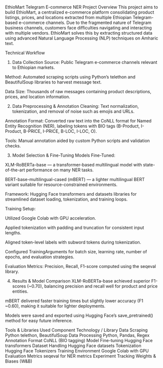 EthioMart Telegram E-commerce NER Project
Overview
This project aims to build EthioMart, a centralized e-commerce platform consolidating product listings, prices, and locations extracted from multiple Ethiopian Telegram-based e-commerce channels. Due to the fragmented nature of Telegram business channels, customers face difficulties navigating and interacting with multiple vendors. EthioMart solves this by extracting structured data using advanced Natural Language Processing (NLP) techniques on Amharic text.

Technical Workflow
1. Data Collection
Source: Public Telegram e-commerce channels relevant to Ethiopian markets.

Method: Automated scraping scripts using Python’s telethon and BeautifulSoup libraries to harvest message text.

Data Size: Thousands of raw messages containing product descriptions, prices, and location information.

2. Data Preprocessing & Annotation
Cleaning: Text normalization, tokenization, and removal of noise such as emojis and URLs.

Annotation Format: Converted raw text into the CoNLL format for Named Entity Recognition (NER), labeling tokens with BIO tags (B-Product, I-Product, B-PRICE, I-PRICE, B-LOC, I-LOC, O).

Tools: Manual annotation aided by custom Python scripts and validation checks.

3. Model Selection & Fine-Tuning
Models Fine-Tuned:

XLM-RoBERTa-base — a transformer-based multilingual model with state-of-the-art performance on many NER tasks.

BERT-base-multilingual-cased (mBERT) — a lighter multilingual BERT variant suitable for resource-constrained environments.

Framework: Hugging Face transformers and datasets libraries for streamlined dataset loading, tokenization, and training loops.

Training Setup:

Utilized Google Colab with GPU acceleration.

Applied tokenization with padding and truncation for consistent input lengths.

Aligned token-level labels with subword tokens during tokenization.

Configured TrainingArguments for batch size, learning rate, number of epochs, and evaluation strategies.

Evaluation Metrics: Precision, Recall, F1-score computed using the seqeval library.

4. Results & Model Comparison
XLM-RoBERTa-base achieved superior F1-scores (~0.70), balancing precision and recall well for product and price entities.

mBERT delivered faster training times but slightly lower accuracy (F1 ~0.60), making it suitable for lighter deployments.

Models were saved and exported using Hugging Face’s save_pretrained() method for easy future inference.

Tools & Libraries Used
Component	Technology / Library
Data Scraping	Python telethon, BeautifulSoup
Data Processing	Python, Pandas, Regex
Annotation Format	CoNLL (BIO tagging)
Model Fine-tuning	Hugging Face transformers
Dataset Handling	Hugging Face datasets
Tokenization	Hugging Face Tokenizers
Training Environment	Google Colab with GPU
Evaluation Metrics	seqeval for NER metrics
Experiment Tracking	Weights & Biases (W&B)